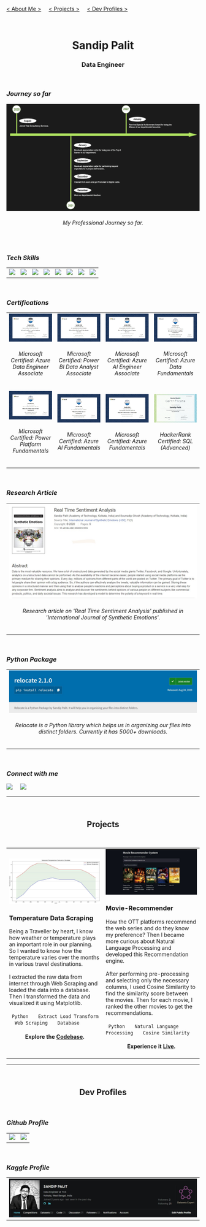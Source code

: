 [< About Me >](#SandipPalit) &nbsp; &nbsp;
[< Projects >](#Projects) &nbsp; &nbsp;
[< Dev Profiles >](#DevProfiles)

<br id="SandipPalit">
<h1 align="center"><b> Sandip Palit </b></h1>
<h3 align="center"> Data Engineer </h3>
<!--- my description -->

<br>

###  _Journey so far_

<img src="./assets/images/11.jpg">
<h6 align="center"><i> My Professional Journey so far. </i></h6>

<br>

###  _Tech Skills_

<table >
  <tr>
    <td><img src="https://img.shields.io/badge/Python-FFD43B?style=for-the-badge&logo=python&logoColor=blue"></td>
    <td><img src="https://img.shields.io/badge/Pandas-2C2D72?style=for-the-badge&logo=pandas&logoColor=white"></td>
    <td><img src="https://img.shields.io/badge/Oracle_SQL-F80000?style=for-the-badge&logo=oracle&logoColor=white"></td>
    <td><img src="https://img.shields.io/badge/MySQL-005C84?style=for-the-badge&logo=mysql&logoColor=white"></td>
    <td><img src="https://img.shields.io/badge/scala-%23DC322F.svg?style=for-the-badge&logo=scala&logoColor=white"></td>
    <td><img src="https://img.shields.io/badge/pyspark-3670A0?style=for-the-badge&logo=python&logoColor=white"></td>
    <td><img src="https://img.shields.io/badge/PowerBI-F2C811?style=for-the-badge&logo=Power%20BI&logoColor=white"></td>
    <td><img src="https://img.shields.io/badge/azure-%230072C6.svg?style=for-the-badge&logo=microsoftazure&logoColor=white"></td>
  </tr>
</table>

<br>

###  _Certifications_

<table >
  <tr>
    <td width=25%>
      <a href="https://www.credly.com/badges/9b5afc72-5264-43a3-a37e-ebd96cbeb006/public_url" target="_blank"><img src="./assets/images/1.jpg"></a>
      <h6 align="center"><i> Microsoft Certified: Azure Data Engineer Associate </i></h6>
    </td>
    <td width=25%>
      <a href="https://www.credly.com/badges/1b428b51-f69b-4016-8f6d-4f730b468cab/public_url" target="_blank"><img src="./assets/images/2.jpg"></a>
      <h6 align="center"><i> Microsoft Certified: Power BI Data Analyst Associate </i></h6>
    </td>
    <td width=25%>
      <a href="https://www.credly.com/badges/62712b49-40e3-4cd2-9772-f6793c78e727/public_url" target="_blank"><img src="./assets/images/3.jpg"></a>
      <h6 align="center"><i> Microsoft Certified: Azure AI Engineer Associate </i></h6>
    </td>
    <td width=25%>
      <a href="https://www.credly.com/badges/e1da7d15-6535-4341-a1c0-3186a248a22a" target="_blank"><img src="./assets/images/4.jpg"></a>
      <h6 align="center"><i> Microsoft Certified: Azure Data Fundamentals </i></h6>
    </td>
  </tr>
  <tr>
    <td width=25%>
      <a href="https://www.credly.com/badges/43d468d8-95d9-4864-bade-76d89b610af7/public_url" target="_blank"><img src="./assets/images/5.jpg"></a>
      <h6 align="center"><i> Microsoft Certified: Power Platform Fundamentals </i></h6>
    </td>
    <td width=25%>
      <a href="https://www.credly.com/badges/0624b5b2-99f0-4502-9285-864b2d79b45e" target="_blank"><img src="./assets/images/6.jpg"></a>
      <h6 align="center"><i> Microsoft Certified: Azure AI Fundamentals </i></h6>
    </td width=25%>
    <td>
      <a href="https://www.credly.com/badges/6a1e4c79-7518-4f60-8e72-dd2eff66fbb9/public_url" target="_blank"><img src="./assets/images/7.jpg"></a>
      <h6 align="center"><i> Microsoft Certified: Azure Fundamentals </i></h6>
    </td width=25%>
    <td>
      <a href="https://www.hackerrank.com/certificates/a53a35d6f469" target="_blank"><img src="./assets/images/8.jpg"></a>
      <h6 align="center"><i> HackerRank Certified: SQL (Advanced) </i></h6>
    </td>
  </tr>
</table>

<br>

###  _Research Article_

<table >
  <tr>
    <td>
      <a href="https://www.igi-global.com/article/real-time-sentiment-analysis/252223" alt="Real Time Sentiment Analysis" target="_blank"><img src="./assets/images/9.jpg"></a>
      <h6 align="center"><i> Research article on 'Real Time Sentiment Analysis' published in 'International Journal of Synthetic Emotions'. </i></h6>
    </td>
  </tr>
</table>

<br>

###  _Python Package_

<table >
  <tr>
    <td>
      <a href="https://pypi.org/project/relocate/" alt="Relocate" target="_blank"><img src="./assets/images/10.jpg"></a>
      <h6 align="center"><i> Relocate is a Python library which helps us in organizing our files into distinct folders.  Currently it has 5000+ downloads. </i></h6>
    </td>
  </tr>
</table>

<br>

###  _Connect with me_

<a href="https://www.linkedin.com/in/sandip-palit/" alt="Sandip Palit" target="_blank">
<img src="https://img.shields.io/badge/LinkedIn-0077B5?style=for-the-badge&logo=linkedin&logoColor=white"></a>
&nbsp; &nbsp;
<a href="mailto:sandippalitt@gmail.com" alt="sandippalitt@gmail.com">
<img src="https://img.shields.io/badge/Gmail-D14836?style=for-the-badge&logo=gmail&logoColor=white"></a>

<br>

---

<br id="Projects">
<h2 align="center"> Projects </h2>
<br>

<table >
  <tr>
    <td width=50%>
      <a href="https://github.com/SandipPalit/Data-Engineering/tree/main/Temperature%20Data%20Scraping" target="_blank"><img src="./assets/images/13.jpg"></a>
      <h3> Temperature Data Scraping </h3>
      Being a Traveller by heart, I know how weather or temperature plays an important role in our planning.
      So I wanted to know how the temperature varies over the months in various travel destinations.
      <br><br>
      I extracted the raw data from internet through Web Scraping and loaded the data into a database.
      Then I transformed the data and visualized it using Matplotlib.
      <br><br>
      <code> Python </code> &nbsp; <code> Extract Load Transform </code> &nbsp; <code> Web Scraping </code> &nbsp; <code> Database </code> 
      <br>
      <h4 align="center">Explore the <a href="https://github.com/SandipPalit/Data-Engineering/tree/main/Temperature%20Data%20Scraping" target="_blank">Codebase</a>.</h4>   
    </td>
    <td width=50%>
      <a href="https://movierecommender-sandippalit.herokuapp.com/" target="_blank"><img src="./assets/images/14.jpg"></a>
      <h3> Movie-Recommender </h3>
      How the OTT platforms recommend the web series and do they know my preference? 
      Then I became more curious about Natural Language Processing and developed this Recommendation engine.
      <br><br>
      After performing pre-processing and selecting only the necessary columns, I used Cosine Similarity to find the similarity score between the movies. 
      Then for each movie, I ranked the other movies to get the recommendations.
      <br><br>
      <code> Python </code> &nbsp; <code> Natural Language Processing </code> &nbsp; <code> Cosine Similarity </code>
      <br>
      <h4 align="center">Experience it <a href="https://movierecommender-sandippalit.herokuapp.com/" target="_blank">Live</a>.</h4>
    </td>
  </tr>
</table>

---

<br id="DevProfiles">
<h2 align="center"> Dev Profiles </h2>
<br>

### _Github Profile_

<table >
  <tr width=100%>
    <td>
      <a href="https://github.com/SandipPalit" alt="Github Profile" target="_blank">
        <img src="https://github-readme-streak-stats.herokuapp.com?user=sandippalit&theme=dark&hide_border=true&background=141321&stroke=08594F&ring=DD2727&fire=DD2727&currStreakLabel=00FEC8&currStreakNum=00FEC8&sideLabels=26C4DC&sideNums=26C4DC&dates=989426"/>
      </a>
    </td>
    <td>
      <a href="https://github.com/SandipPalit" alt="Github Profile" target="_blank">
        <img src="https://github-profile-summary-cards.vercel.app/api/cards/profile-details?username=sandippalit&show_icons=true&count_private=true&theme=2077&layout=compact"/>
      </a>
    </td>
  </tr>
</table>
  
<br>

### _Kaggle Profile_

<table >
  <tr>
    <td>
      <a href="https://www.kaggle.com/sandippalit009" alt="Kaggle Profile" target="_blank">
        <img src="./assets/images/12.jpg">
      </a>
    </td>
  </tr>
</table>

<br>
